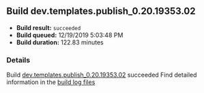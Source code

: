 ## Build dev.templates.publish_0.20.19353.02
- **Build result:** `succeeded`
- **Build queued:** 12/19/2019 5:03:48 PM
- **Build duration:** 122.83 minutes
### Details
Build [dev.templates.publish_0.20.19353.02](https://winappstudio.visualstudio.com/web/build.aspx?pcguid=a4ef43be-68ce-4195-a619-079b4d9834c2&builduri=vstfs%3a%2f%2f%2fBuild%2fBuild%2f32424) succeeded
Find detailed information in the [build log files]()
